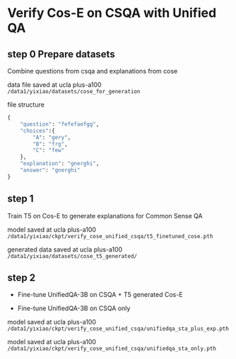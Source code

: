 # Verify Cos-E on CSQA with Unified QA

## step 0 Prepare datasets
Combine questions from csqa and explanations from cose

data file saved at ucla plus-a100 `/data1/yixiao/datasets/cose_for_generation`

file structure

```python
{
    "question": "fefefaefgg",
    "choices":{
        "A": "gery",
        "B": "frg",
        "C": "few"
    },
    "explanation": "gnerghi",
    "answer": "gnerghi"
}
```

## step 1
Train T5 on Cos-E to generate explanations for Common Sense QA

model saved at ucla plus-a100 `/data1/yixiao/ckpt/verify_cose_unified_csqa/t5_finetuned_cose.pth`

generated data saved at ucla plus-a100 `/data1/yixiao/datasets/cose_t5_generated/`

## step 2
* Fine-tune UnifiedQA-3B on CSQA + T5 generated Cos-E

* Fine-tune UnifiedQA-3B on CSQA only

model saved at ucla plus-a100 `/data1/yixiao/ckpt/verify_cose_unified_csqa/unifiedqa_sta_plus_exp.pth`

model saved at ucla plus-a100 `/data1/yixiao/ckpt/verify_cose_unified_csqa/unifiedqa_sta_only.pth`

